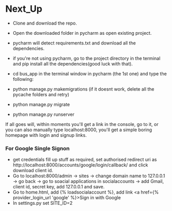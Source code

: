 # Next_Up
- Clone and download the repo.
- Open the downloaded folder in pycharm as open existing project.
- pycharm will detect requirements.txt and download all the dependencies.
- if you're not using pycharm, go to the project directory in the terminal and pip install all the dependencies(good luck with that).
- cd bus_app in the terminal window in pycharm (the 1st one) and type the following:

- python manage.py makemigrations (if it doesnt work, delete all the pycache folders and retry)
- python manage.py migrate
- python manage.py runserver

If all goes will, within moments you'll get a link in the console, go to it, or you can also manually type localhost:8000, you'll get a simple boring homepage with login and signup links.

### For Google Single Signon
- get credentials fill up stuff as required, set authorised redirect uri as http://localhost:8000/accounts/google/login/callback/ and click download client id.
- Go to localhost:8000/admin -> sites -> change domain name to 127.0.0.1 -> go back -> go to soacial applications in socialaccounts -> add Gmail, client id, secret key, add 127.0.0.1 and save.
- Go to home.html, add {% loadsocialaccount %}, add link <a href={% provider_login_url 'google' %}>Sign in with Google</a>
- In settings.py set SITE_ID=2
